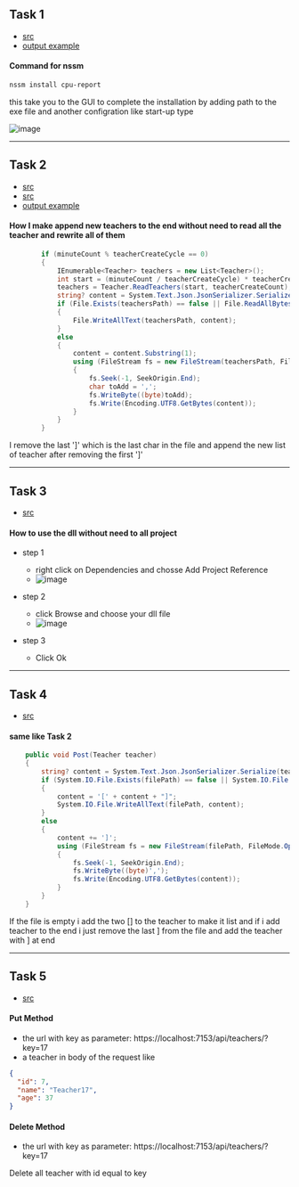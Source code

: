 ## Task 1
* [src](./CPU-Report/)
* [output example](./CPU-Report/CPU-Report/logs/cpu-report.txt)

#### Command for nssm
```bash
nssm install cpu-report
```
this take you to the GUI to complete the installation by adding path to the exe file and another configration like start-up type

![image](https://github.com/user-attachments/assets/a335bfc5-3e96-4ee6-87dd-eb0554e92a25)

---

## Task 2
* [src](./CPU-Report/)
* [src](./ObjectOrianted/Teacher.cs)
* [output example](./CPU-Report/CPU-Report/logs/teachers.json)

#### How I make append new teachers to the end without need to read all the teacher and rewrite all of them
```cs
        if (minuteCount % teacherCreateCycle == 0)
        {
            IEnumerable<Teacher> teachers = new List<Teacher>();
            int start = (minuteCount / teacherCreateCycle) * teacherCreateCount + 1;
            teachers = Teacher.ReadTeachers(start, teacherCreateCount);
            string? content = System.Text.Json.JsonSerializer.Serialize(teachers);
            if (File.Exists(teachersPath) == false || File.ReadAllBytes(teachersPath).Length == 0 )
            {
                File.WriteAllText(teachersPath, content);
            }
            else
            {
                content = content.Substring(1);
                using (FileStream fs = new FileStream(teachersPath, FileMode.Open, FileAccess.ReadWrite))
                {
                    fs.Seek(-1, SeekOrigin.End);
                    char toAdd = ',';
                    fs.WriteByte((byte)toAdd);
                    fs.Write(Encoding.UTF8.GetBytes(content));
                }
            }
        }
```
I remove the last ']' which is the last char in the file and append the new list of teacher after removing the first ']'

---

## Task 3
* [src](./ObjectOrianted/)

#### How to use the dll without need to all project
- step 1
  - right click on Dependencies and chosse Add Project Reference
  - ![image](https://github.com/user-attachments/assets/afc65fe9-7756-451f-b6d2-aed79a80053f)

- step 2
  - click Browse and choose your dll file
  - ![image](https://github.com/user-attachments/assets/ae4f62f7-36ec-4033-8d82-724079f38ed8)

- step 3
  - Click Ok

---

## Task 4 
* [src](./StudentsAffairsWebAPI/Controllers/TeachersController.cs)

#### same like Task 2
```cs
    public void Post(Teacher teacher)
    {
        string? content = System.Text.Json.JsonSerializer.Serialize(teacher);
        if (System.IO.File.Exists(filePath) == false || System.IO.File.ReadAllBytes(filePath).Length == 0)
        {
            content = '[' + content + "]";
            System.IO.File.WriteAllText(filePath, content);
        }
        else
        {
            content += ']';
            using (FileStream fs = new FileStream(filePath, FileMode.Open, FileAccess.ReadWrite))
            {
                fs.Seek(-1, SeekOrigin.End);
                fs.WriteByte((byte)',');
                fs.Write(Encoding.UTF8.GetBytes(content));
            }
        }
    }
```
If the file is empty i add the two [] to the teacher to make it list
and if i add teacher to the end i just remove the last ] from the file and add the teacher with ] at end

---

## Task 5

* [src](./StudentsAffairsWebAPI/Controllers/TeachersController.cs)

#### Put Method

* the url with key as parameter: https://localhost:7153/api/teachers/?key=17
* a teacher in body of the request like 
```json
{
  "id": 7,
  "name": "Teacher17",
  "age": 37
}
```

#### Delete Method

* the url with key as parameter: https://localhost:7153/api/teachers/?key=17

Delete all teacher with id equal to key
